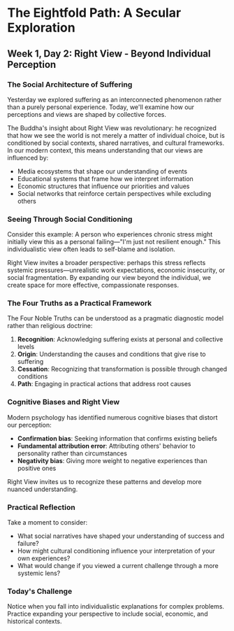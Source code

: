 # The Eightfold Path: A Secular Exploration
## Week 1, Day 2: Right View - Beyond Individual Perception

### The Social Architecture of Suffering

Yesterday we explored suffering as an interconnected phenomenon rather than a purely personal experience. Today, we'll examine how our perceptions and views are shaped by collective forces.

The Buddha's insight about Right View was revolutionary: he recognized that how we see the world is not merely a matter of individual choice, but is conditioned by social contexts, shared narratives, and cultural frameworks. In our modern context, this means understanding that our views are influenced by:

- Media ecosystems that shape our understanding of events
- Educational systems that frame how we interpret information
- Economic structures that influence our priorities and values
- Social networks that reinforce certain perspectives while excluding others

### Seeing Through Social Conditioning

Consider this example: A person who experiences chronic stress might initially view this as a personal failing—"I'm just not resilient enough." This individualistic view often leads to self-blame and isolation. 

Right View invites a broader perspective: perhaps this stress reflects systemic pressures—unrealistic work expectations, economic insecurity, or social fragmentation. By expanding our view beyond the individual, we create space for more effective, compassionate responses.

### The Four Truths as a Practical Framework

The Four Noble Truths can be understood as a pragmatic diagnostic model rather than religious doctrine:

1. **Recognition**: Acknowledging suffering exists at personal and collective levels
2. **Origin**: Understanding the causes and conditions that give rise to suffering
3. **Cessation**: Recognizing that transformation is possible through changed conditions
4. **Path**: Engaging in practical actions that address root causes

### Cognitive Biases and Right View

Modern psychology has identified numerous cognitive biases that distort our perception:

- **Confirmation bias**: Seeking information that confirms existing beliefs
- **Fundamental attribution error**: Attributing others' behavior to personality rather than circumstances
- **Negativity bias**: Giving more weight to negative experiences than positive ones

Right View invites us to recognize these patterns and develop more nuanced understanding.

### Practical Reflection

Take a moment to consider:
- What social narratives have shaped your understanding of success and failure?
- How might cultural conditioning influence your interpretation of your own experiences?
- What would change if you viewed a current challenge through a more systemic lens?

### Today's Challenge

Notice when you fall into individualistic explanations for complex problems. Practice expanding your perspective to include social, economic, and historical contexts.
